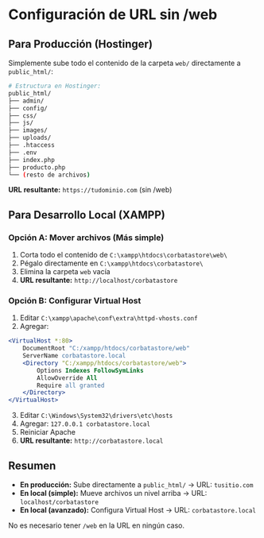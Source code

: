 # Configuración de URL sin /web

## Para Producción (Hostinger)

Simplemente sube todo el contenido de la carpeta `web/` directamente a `public_html/`:

```bash
# Estructura en Hostinger:
public_html/
├── admin/
├── config/
├── css/
├── js/
├── images/
├── uploads/
├── .htaccess
├── .env
├── index.php
├── producto.php
└── (resto de archivos)
```

**URL resultante:** `https://tudominio.com` (sin /web)

## Para Desarrollo Local (XAMPP)

### Opción A: Mover archivos (Más simple)
1. Corta todo el contenido de `C:\xampp\htdocs\corbatastore\web\`
2. Pégalo directamente en `C:\xampp\htdocs\corbatastore\`
3. Elimina la carpeta `web` vacía
4. **URL resultante:** `http://localhost/corbatastore`

### Opción B: Configurar Virtual Host
1. Editar `C:\xampp\apache\conf\extra\httpd-vhosts.conf`
2. Agregar:

```apache
<VirtualHost *:80>
    DocumentRoot "C:/xampp/htdocs/corbatastore/web"
    ServerName corbatastore.local
    <Directory "C:/xampp/htdocs/corbatastore/web">
        Options Indexes FollowSymLinks
        AllowOverride All
        Require all granted
    </Directory>
</VirtualHost>
```

3. Editar `C:\Windows\System32\drivers\etc\hosts`
4. Agregar: `127.0.0.1 corbatastore.local`
5. Reiniciar Apache
6. **URL resultante:** `http://corbatastore.local`

## Resumen

- **En producción:** Sube directamente a `public_html/` → URL: `tusitio.com`
- **En local (simple):** Mueve archivos un nivel arriba → URL: `localhost/corbatastore`
- **En local (avanzado):** Configura Virtual Host → URL: `corbatastore.local`

No es necesario tener `/web` en la URL en ningún caso.